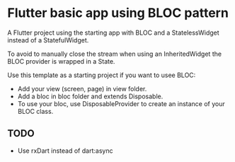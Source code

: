 # Flutter basic app using BLOC pattern

A Flutter project using the starting app with  BLOC and a StatelessWidget instead of a StatefulWidget.

To avoid to manually close the stream when using an InheritedWidget the BLOC provider is wrapped in a State.

Use this template as a starting project if you want to usee BLOC:

- Add your view (screen, page) in view folder.
- Add a bloc in bloc folder and extends Disposable.
- To use your bloc, use DisposableProvider to create an instance of your BLOC class.

## TODO
* Use rxDart instead of dart:async



